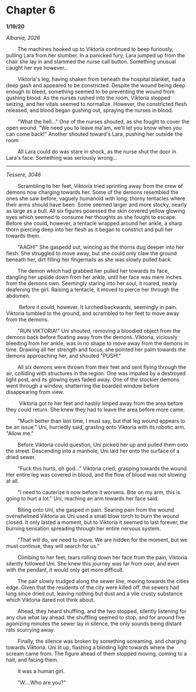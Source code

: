 

# Chapter 6

**1/19/20**

*Albania, 2026*

&nbsp;&nbsp;&nbsp;&nbsp;&nbsp;&nbsp;&nbsp;&nbsp;The machines hooked up to Viktoria continued to beep furiously, pulling Lara from her slumber. In a panicked fury, Lara jumped up from the chair she lay in and slammed the nurse call button. Something unusual caught her eye however...

&nbsp;&nbsp;&nbsp;&nbsp;&nbsp;&nbsp;&nbsp;&nbsp;Viktoria's leg, having shaken from beneath the hospital blanket, had a deep gash and appeared to be constricted. Despite the wound being deep enough to bleed, something seemed to be preventing the wound from gushing blood. As the nurses rushed into the room, Viktoria stopped seizing, and her vitals seemed to normalize. However, the constricted flesh released, and blood began gushing out, spraying the nurses in blood. 

&nbsp;&nbsp;&nbsp;&nbsp;&nbsp;&nbsp;&nbsp;&nbsp;"What the hell..." One of the nurses shouted, as she fought to cover the open wound. "We need you to leave ma'am, we'll let you know when you can come back!" Another shouted toward's Lara, pushing her outside the room

&nbsp;&nbsp;&nbsp;&nbsp;&nbsp;&nbsp;&nbsp;&nbsp;All Lara could do was stare in shock, as the nurse shut the door in Lara's face. Something was seriously wrong...

---

*Tessere, 3046* 

&nbsp;&nbsp;&nbsp;&nbsp;&nbsp;&nbsp;&nbsp;&nbsp;Scrambling to her feet, Viktoria tried sprinting away from the crew of demons now charging towards her. Some of the demons resembled the ones she saw before, vaguely humanoid with long, thorny tentacles where their arms should have been. Some seemed larger and more  stocky, nearly as large as a bull. All six figures posessed the skin covered yellow glowing eyes which seemed to consume her thoughts as she fought to escape. Before she could, however, a tentacle wrapped around her ankle, a sharp thorn piercing deep into her flesh as it began to constrict and pull her towards them.

&nbsp;&nbsp;&nbsp;&nbsp;&nbsp;&nbsp;&nbsp;&nbsp;"AAGH!" She gaspedd out, wincing as the thorns dug deeper into her flesh. She struggled to move away, but she could only claw the ground beneath her, dirt filling her fingernails as she was slowly pulled back. 

&nbsp;&nbsp;&nbsp;&nbsp;&nbsp;&nbsp;&nbsp;&nbsp;The demon which had grabbed her pulled her towards its face, dangling her upside down from her ankle, until her face was mere inches from the demons own. Seemingly staring into her soul, it roared, nearly deafening the girl. Raising a tentacle, it moved to pierce her through the abdomen.

&nbsp;&nbsp;&nbsp;&nbsp;&nbsp;&nbsp;&nbsp;&nbsp; Before it could, however, It lurched backwards, seemingly in pain. Viktoria tumbled to the ground, and scrambled to her feet to move away from the demons. 

&nbsp;&nbsp;&nbsp;&nbsp;&nbsp;&nbsp;&nbsp;&nbsp;"RUN VIKTORIA!" Uni shouted, removing a bloodied object from the demons back before floating away from the demons. Viktoria, viciously bleeding from her ankle, was in no shape to move away from the demons in time. Drawing all her strength and focus, she pointed her palm towards the demons approaching her, and shouted "PUSH!"

&nbsp;&nbsp;&nbsp;&nbsp;&nbsp;&nbsp;&nbsp;&nbsp;All six demons were thrown from their feet and sent flying through the air, colliding with structures in the region. One was impaled by a destroyed light post, and its glowing eyes faded away. One of the stockier demons went through a window, shatterring the boarded window before disappearing from view.

&nbsp;&nbsp;&nbsp;&nbsp;&nbsp;&nbsp;&nbsp;&nbsp; Viktoria got to her feet and hastily limped away from the area before they could return. She knew they had to leave the area before more came.

&nbsp;&nbsp;&nbsp;&nbsp;&nbsp;&nbsp;&nbsp;&nbsp;"Much better than last time, I must say, but that leg wound appears to be an issue." Uni, hurriedly said, grasling onto Viktoria with its robotic arm. "Allow me."

&nbsp;&nbsp;&nbsp;&nbsp;&nbsp;&nbsp;&nbsp;&nbsp;Before Viktoria could question, Uni picked her up and pulled them onto the street. Descending into a manhole, Uni laid her onto the surface of a dried sewer.

&nbsp;&nbsp;&nbsp;&nbsp;&nbsp;&nbsp;&nbsp;&nbsp;"Fuck this hurts, oh god..." Viktoria cried, grasping towards the wound. Her entire leg was covered in blood, and the flow of blood was not slowing at all. 

&nbsp;&nbsp;&nbsp;&nbsp;&nbsp;&nbsp;&nbsp;&nbsp;"I need to cauterize it now before it worsens. Bite on my arm, this is going to hurt a lot." Uni, reaching an arm towards her face said.

&nbsp;&nbsp;&nbsp;&nbsp;&nbsp;&nbsp;&nbsp;&nbsp;Biting onto Uni, she gasped in pain. Searing pain from the wound overwhelmed Viktoria as Uni used a small blow torch to burn the wound closed. It only lasted a moment, but to Viktoria it seemed to last forever, the burning sensation spreading through her entire nervous system.

&nbsp;&nbsp;&nbsp;&nbsp;&nbsp;&nbsp;&nbsp;&nbsp;"That will do, we need to move. We are hidden for the moment, but we must continue, they will search for us."

&nbsp;&nbsp;&nbsp;&nbsp;&nbsp;&nbsp;&nbsp;&nbsp;Climbing to her feet, tears rolling down her face from the pain, Viktoria silently followed Uni. She knew this journey was far from over, and even with the pendant, it would only get more difficult.

&nbsp;&nbsp;&nbsp;&nbsp;&nbsp;&nbsp;&nbsp;&nbsp;The pair slowly trudged along the sewer line, moving towards the cities edge. Given that the residents of the city were killed off, the sewers had long since dried out, leaving nothing but dust and a vile crusty substance which Viktoria dared not think about.

&nbsp;&nbsp;&nbsp;&nbsp;&nbsp;&nbsp;&nbsp;&nbsp;Ahead, they heard shuffling, and the two stopped, silently listening for any clue what lay ahead. the shuffling seemed to stop, and for around five agonizing minutes the sewer lay in silence, the only sounds being distant rats scurrying away.

&nbsp;&nbsp;&nbsp;&nbsp;&nbsp;&nbsp;&nbsp;&nbsp;Finally, the silence was broken by something screaming, and charging towards Viktoria. Uni lit up, flashing a blinding light towards where the scream came from. The figure ahead of them stopped moving, coming to a halt, and facing them.

&nbsp;&nbsp;&nbsp;&nbsp;&nbsp;&nbsp;&nbsp;&nbsp;It was a human girl.

&nbsp;&nbsp;&nbsp;&nbsp;&nbsp;&nbsp;&nbsp;&nbsp;"W....Who are you?"
